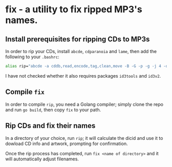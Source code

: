 # fix - a utility to fix ripped MP3's names.

## Install prerequisites for ripping CDs to MP3s

In order to rip your CDs, install `abcde`, `cdparanoia` and `lame`, then add the following to your `.bashrc`:

```bash
alias rip="abcde -a cddb,read,encode,tag,clean,move -B -G -p -g -j 4 -o mp3:\"--preset extreme\" -x"
```

I have not checked whether it also requires packages `id3tools` and `id3v2`.

## Compile `fix`

In order to compile `rip`, you need a Golang compiler; simply clone the repo and run `go build`, then copy `fix` to your path.

## Rip CDs and fix their names

In a directory of your choice, run `rip`; it will calculate the dicid and use it to dowload CD info and artwork, prompting for confirmation.

Once the rip process has completed, run `fix <name of directory>` and it will automatically adjust filenames.



